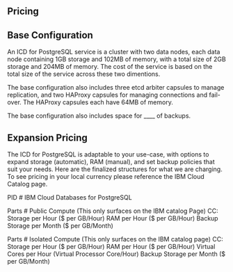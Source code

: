 ## Pricing

## Base Configuration
An ICD for PostgreSQL service is a cluster with two data nodes, each data node containing 1GB storage and 102MB of memory, with a total size of 2GB storage and 204MB of memory. The cost of the service is based on the total size of the service across these two dimentions.

The base configuration also includes three etcd arbiter capsules to manage replication, and two HAProxy capsules for managing connections and fail-over. The HAProxy capsules each have 64MB of memory. 

The base configuration also includes space for ____ of backups.

## Expansion Pricing
The ICD for PostgreSQL is adaptable to your use-case, with options to expand storage (automatic), RAM (manual), and set backup policies that suit your needs.
Here are the finalized structures for what we are charging. To see pricing in your local currency please reference the IBM Cloud Catalog page.

PID # IBM Cloud Databases for PostgreSQL

Parts # Public Compute (This only surfaces on the IBM catalog Page)
CC:
Storage per Hour ($ per GB/Hour)
RAM per Hour ($ per GB/Hour)
Backup Storage per Month ($ per GB/Month)

Parts # Isolated Compute (This only surfaces on the IBM catalog page)
CC:
Storage per Hour ($ per GB/Hour)
RAM per Hour ($ per GB/Hour)
Virtual Cores per Hour (Virtual Processor Core/Hour)
Backup Storage per Month ($ per GB/Month)
